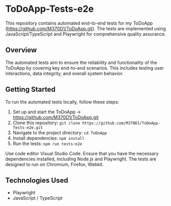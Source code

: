 # ToDoApp-Tests-e2e

This repository contains automated end-to-end tests for my ToDoApp (https://github.com/M370D1/ToDoApp.git). The tests are implemented using JavaScript/TypeScript and Playwright for comprehensive quality assurance.

## Overview

The automated tests aim to ensure the reliability and functionality of the ToDoApp by covering key end-to-end scenarios. This includes testing user interactions, data integrity, and overall system behavior.

## Getting Started

To run the automated tests locally, follow these steps:

1. Set up and start the ToDoApp -> https://github.com/M370D1/ToDoApp.git
1. Clone this repository: `git clone https://github.com/M370D1/ToDoApp-Tests-e2e.git`
2. Navigate to the project directory: `cd ToDoApp`
3. Install dependencies: `npm install`
4. Run the tests: `npm run tests:e2e`

Use code editor Visual Studio Code.
Ensure that you have the necessary dependencies installed, including Node.js and Playwright.
The tests are designed to run on Chromium, Firefox, Webkit.

## Technologies Used

- Playwright
- JavaScript / TypeScript
